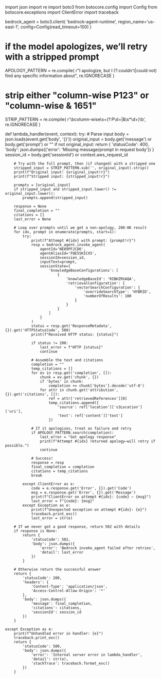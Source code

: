 import json
import re
import boto3
from botocore.config import Config
from botocore.exceptions import ClientError
import traceback

bedrock_agent = boto3.client(
    'bedrock-agent-runtime',
    region_name='us-east-1',
    config=Config(read_timeout=100)
)

# if the model apologizes, we’ll retry with a stripped prompt
APOLOGY_PATTERN = re.compile(
    r"I apologize, but I (?:couldn't|could not) find any specific information about",
    re.IGNORECASE
)

# strip either "column-wise P123" or "column-wise & 1651"
STRIP_PATTERN = re.compile(
    r'\bcolumn-wise\s+(?:P\d+|&\s*\d+)\b',
    re.IGNORECASE
)

def lambda_handler(event, context):
    try:
        # Parse input
        body = json.loads(event.get('body', '{}'))
        original_input = body.get('message') or body.get('prompt') or ""
        if not original_input:
            return {
                'statusCode': 400,
                'body': json.dumps({'error': 'Missing message/prompt in request body'})
            }
        session_id = body.get('sessionId') or context.aws_request_id

        # Try with the full prompt, then (if changed) with a stripped one
        stripped_input = STRIP_PATTERN.sub('', original_input).strip()
        print(f"Original input: {original_input!r}")
        print(f"Stripped input: {stripped_input!r}")

        prompts = [original_input]
        if stripped_input and stripped_input.lower() != original_input.lower():
            prompts.append(stripped_input)

        response = None
        final_completion = ""
        citations = []
        last_error = None

        # Loop over prompts until we get a non-apology, 200‐OK result
        for idx, prompt in enumerate(prompts, start=1):
            try:
                print(f"Attempt #{idx} with prompt: {prompt!r}")
                resp = bedrock_agent.invoke_agent(
                    agentId='NE89PFJCD6',
                    agentAliasId='FQE5SKICX5',
                    sessionId=session_id,
                    inputText=prompt,
                    sessionState={
                        'knowledgeBaseConfigurations': [
                            {
                                'knowledgeBaseId': 'RIBHZRVAQA',
                                'retrievalConfiguration': {
                                    'vectorSearchConfiguration': {
                                        'overrideSearchType': 'HYBRID',
                                        'numberOfResults': 100
                                    }
                                }
                            }
                        ]
                    }
                )
                status = resp.get('ResponseMetadata', {}).get('HTTPStatusCode', 500)
                print(f"Received HTTP status: {status}")

                if status != 200:
                    last_error = f"HTTP {status}"
                    continue

                # Assemble the text and citations
                completion = ""
                temp_citations = []
                for ev in resp.get('completion', []):
                    chunk = ev.get('chunk', {})
                    if 'bytes' in chunk:
                        completion += chunk['bytes'].decode('utf-8')
                    for attr in chunk.get('attribution', {}).get('citations', []):
                        ref = attr['retrievedReferences'][0]
                        temp_citations.append({
                            'source': ref['location']['s3Location']['uri'],
                            'text': ref['content']['text']
                        })

                # If it apologizes, treat as failure and retry
                if APOLOGY_PATTERN.search(completion):
                    last_error = "Got apology response"
                    print(f"Attempt #{idx} returned apology—will retry if possible.")
                    continue

                # Success!
                response = resp
                final_completion = completion
                citations = temp_citations
                break

            except ClientError as e:
                code = e.response.get('Error', {}).get('Code')
                msg = e.response.get('Error', {}).get('Message')
                print(f"ClientError on attempt #{idx}: {code} – {msg}")
                last_error = f"{code}: {msg}"
            except Exception as e:
                print(f"Unexpected exception on attempt #{idx}: {e}")
                traceback.print_exc()
                last_error = str(e)

        # If we never got a good response, return 502 with details
        if response is None:
            return {
                'statusCode': 502,
                'body': json.dumps({
                    'error': 'Bedrock invoke_agent failed after retries',
                    'detail': last_error
                })
            }

        # Otherwise return the successful answer
        return {
            'statusCode': 200,
            'headers': {
                'Content-Type': 'application/json',
                'Access-Control-Allow-Origin': '*'
            },
            'body': json.dumps({
                'message': final_completion,
                'citations': citations,
                'sessionId': session_id
            })
        }

    except Exception as e:
        print(f"Unhandled error in handler: {e}")
        traceback.print_exc()
        return {
            'statusCode': 500,
            'body': json.dumps({
                'error': 'Internal server error in lambda_handler',
                'detail': str(e),
                'stackTrace': traceback.format_exc()
            })
        }
